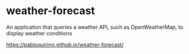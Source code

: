 # weather-forecast
 An application that queries a weather API, such as OpenWeatherMap, to display weather conditions

 https://pabloquirino.github.io/weather-forecast/
